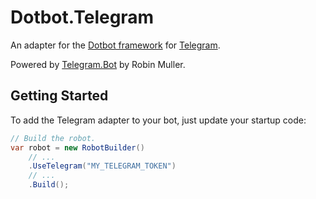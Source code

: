 # Dotbot.Telegram

An adapter for the [Dotbot framework](https://github.com/botnetcore/dotbot) for [Telegram](https://telegram.org/).

Powered by [Telegram.Bot](https://github.com/MrRoundRobin/telegram.bot) by Robin Muller.

## Getting Started

To add the Telegram adapter to your bot, just update your startup code: 

```csharp
// Build the robot.
var robot = new RobotBuilder()
    // ...
    .UseTelegram("MY_TELEGRAM_TOKEN")
    // ...
    .Build();
```
